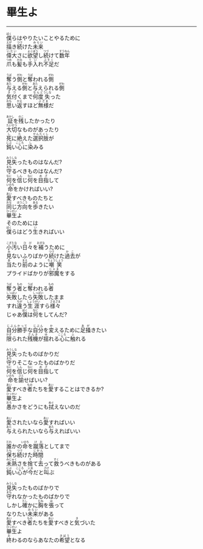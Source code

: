 # 畢生よ
---
<lyric>
<ruby>僕<rt>ぼく</rt></ruby>らはやりたいことやるために<br/>
<ruby>描<rt>えが</rt></ruby>き<ruby>続<rt>つづ</rt></ruby>けた<ruby>未来<rt>みらい</rt></ruby><br/>
<ruby>偉大<rt>いだい</rt></ruby>さに<ruby>欲望<rt>よくぼう</rt></ruby>し<ruby>続<rt>つづ</rt></ruby>けて<ruby>数<rt>すう</rt></ruby><ruby>年<rt>ねん</rt></ruby><br/>
<ruby>爪<rt>つめ</rt></ruby>も<ruby>髪<rt>かみ</rt></ruby>も<ruby>手入<rt>てい</rt></ruby>れ<ruby>不足<rt>ぶそく</rt></ruby>だ<br/>
<br/>
<ruby>奪<rt>うば</rt></ruby>う<ruby>側<rt>がわ</rt></ruby>と<ruby>奪<rt>うば</rt></ruby>われる<ruby>側<rt>がわ</rt></ruby><br/>
<ruby>与<rt>あた</rt></ruby>える<ruby>側<rt>がわ</rt></ruby>と<ruby>与<rt>あた</rt></ruby>えられる<ruby>側<rt>がわ</rt></ruby><br/>
<ruby>気付<rt>きづ</rt></ruby>くまで<ruby>何度<rt>なんど</rt></ruby><ruby>失<rt>うしな</rt></ruby>った<br/>
<ruby>思<rt>おも</rt></ruby>い<ruby>返<rt>かえ</rt></ruby>すほど<ruby>無様<rt>ぶざま</rt></ruby>だ<br/>
<br/>
<ruby>証<rt>あかし</rt></ruby>を<ruby>残<rt>のこ</rt></ruby>したかったり<br/>
<ruby>大切<rt>たいせつ</rt></ruby>なものがあったり<br/>
<ruby>死<rt>し</rt></ruby>に<ruby>絶<rt>た</rt></ruby>えた<ruby>選択肢<rt>せんたくし</rt></ruby>が<br/>
<ruby>鈍<rt>にぶ</rt></ruby>い<ruby>心<rt>こころ</rt></ruby>に<ruby>染<rt>し</rt></ruby>みる<br/>
<br/>
<ruby>見失<rt>みうしな</rt></ruby>ったものはなんだ?<br/>
<ruby>守<rt>まも</rt></ruby>るべきものはなんだ?<br/>
<ruby>何<rt>なに</rt></ruby>を<ruby>信<rt>しん</rt></ruby>じ<ruby>何<rt>なに</rt></ruby>を<ruby>目指<rt>めざ</rt></ruby>して<br/>
<ruby>命<rt>いのち</rt></ruby>をかければいい?<br/>
<ruby>愛<rt>あい</rt></ruby>すべきものたちと<br/>
<ruby>同<rt>おな</rt></ruby>じ<ruby>方向<rt>ほうこう</rt></ruby>を<ruby>歩<rt>ある</rt></ruby>きたい<br/>
<ruby>畢生<rt>ひっせい</rt></ruby>よ<br/>
そのためには<br/>
<ruby>僕<rt>ぼく</rt></ruby>らはどう<ruby>生<rt>い</rt></ruby>きればいい<br/>
<br/>
<ruby>小汚<rt>こぎたな</rt></ruby>い<ruby>日々<rt>ひび</rt></ruby>を<ruby>補<rt>おぎな</rt></ruby>うために<br/>
<ruby>見<rt>み</rt></ruby>ないふりばかり<ruby>続<rt>つづ</rt></ruby>けた<ruby>過去<rt>かこ</rt></ruby>が<br/>
<ruby>当<rt>あ</rt></ruby>たり<ruby>前<rt>まえ</rt></ruby>のように<ruby>嘲笑<rt>ちょうしょう</rt></ruby><br/>
プライドばかりが<ruby>邪魔<rt>じゃま</rt></ruby>をする<br/>
<br/>
<ruby>奪<rt>うば</rt></ruby>う<ruby>者<rt>もの</rt></ruby>と<ruby>奪<rt>うば</rt></ruby>われる<ruby>者<rt>もの</rt></ruby><br/>
<ruby>失敗<rt>しっぱい</rt></ruby>したら<ruby>失敗<rt>しっぱい</rt></ruby>したまま<br/>
すれ<ruby>違<rt>ちが</rt></ruby>う<ruby>生涯<rt>しょうがい</rt></ruby>すら<ruby>様々<rt>さまざま</rt></ruby><br/>
じゃあ<ruby>僕<rt>ぼく</rt></ruby>は<ruby>何<rt>なに</rt></ruby>をしてんだ?<br/>
<br/>
<ruby>自分勝手<rt>じぶんかって</rt></ruby>な<ruby>自分<rt>じぶん</rt></ruby>を<ruby>変<rt>か</rt></ruby>えるために<ruby>足掻<rt>あが</rt></ruby>きたい<br/>
<ruby>限<rt>かぎ</rt></ruby>られた<ruby>残機<rt>ざんき</rt></ruby>が<ruby>揺<rt>ゆ</rt></ruby>れる<ruby>心<rt>こころ</rt></ruby>に<ruby>触<rt>ふ</rt></ruby>れる<br/>
<br/>
<ruby>見失<rt>みうしな</rt></ruby>ったものばかりだ<br/>
<ruby>守<rt>まも</rt></ruby>りそこなったものばかりだ<br/>
<ruby>何<rt>なに</rt></ruby>を<ruby>信<rt>しん</rt></ruby>じ<ruby>何<rt>なに</rt></ruby>を<ruby>目指<rt>めざ</rt></ruby>して<br/>
<ruby>命<rt>いのち</rt></ruby>を<ruby>諭<rt>さと</rt></ruby>せばいい?<br/>
<ruby>愛<rt>あい</rt></ruby>すべき<ruby>者<rt>もの</rt></ruby>たちを<ruby>愛<rt>あい</rt></ruby>することはできるか?<br/>
<ruby>畢生<rt>ひっせい</rt></ruby>よ<br/>
<ruby>愚<rt>おろ</rt></ruby>かさをどうにも<ruby>拭<rt>ぬぐ</rt></ruby>えないのだ<br/>
<br/>
<ruby>愛<rt>あい</rt></ruby>されたいなら<ruby>愛<rt>あい</rt></ruby>すればいい<br/>
<ruby>与<rt>あた</rt></ruby>えられたいなら<ruby>与<rt>あた</rt></ruby>えればいい<br/>
<br/>
<ruby>誰<rt>だれ</rt></ruby>かの<ruby>命<rt>いのち</rt></ruby>を<ruby>蹴落<rt>けお</rt></ruby>としてまで<br/>
<ruby>保<rt>たも</rt></ruby>ち<ruby>続<rt>つづ</rt></ruby>けた<ruby>時間<rt>じかん</rt></ruby><br/>
<ruby>未熟<rt>みじゅく</rt></ruby>さを<ruby>捨<rt>す</rt></ruby>て<ruby>去<rt>さ</rt></ruby>って<ruby>救<rt>すく</rt></ruby>うべきものがある<br/>
<ruby>鈍<rt>にぶ</rt></ruby>い<ruby>心<rt>こころ</rt></ruby>が<ruby>今<rt>いま</rt></ruby>だと<ruby>叫<rt>さけ</rt></ruby>ぶ<br/>
<br/>
<ruby>見失<rt>みうしな</rt></ruby>ったものばかりで<br/>
<ruby>守<rt>まも</rt></ruby>れなかったものばかりで<br/>
しかし<ruby>確<rt>たし</rt></ruby>かに<ruby>胸<rt>むね</rt></ruby>を<ruby>張<rt>は</rt></ruby>って<br/>
なりたい<ruby>未来<rt>みらい</rt></ruby>がある<br/>
<ruby>愛<rt>あい</rt></ruby>すべき<ruby>者<rt>もの</rt></ruby>たちを<ruby>愛<rt>あい</rt></ruby>すべきと<ruby>気<rt>き</rt></ruby>づいた<br/>
<ruby>畢生<rt>ひっせい</rt></ruby>よ<br/>
<ruby>終<rt>お</rt></ruby>わるのならあなたの<ruby>希望<rt>きぼう</rt></ruby>となる<br/>
</lyric>
